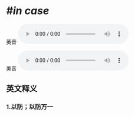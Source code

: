 # ***\#in case*** 
英音
<audio src="./media/in case1.aac" controls="controls"></audio>

美音
<audio src="./media/in case2.aac" controls="controls"></audio>



  

英文释义
---
### 1.**以防；以防万一**  


